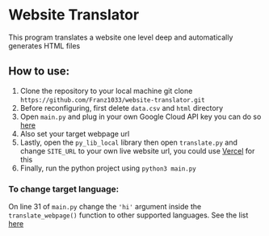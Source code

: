 # Website Translator
This program translates a website one level deep and automatically generates HTML files

## How to use:
1. Clone the repository to your local machine git clone `https://github.com/Franz1033/website-translator.git`
2. Before reconfiguring, first delete `data.csv` and `html` directory
3. Open `main.py` and plug in your own Google Cloud API key you can do so [here](https://cloud.google.com/translate)
4. Also set your target webpage url
5. Lastly, open the `py_lib_local` library then open `translate.py` and change `SITE_URL` to your own live website url, you could use [Vercel](https://vercel.com) for this
6. Finally, run the python project using `python3 main.py`

### To change target language:
On line 31 of `main.py` change the `'hi'` argument inside the `translate_webpage()` function to other supported languages. See the list [here](https://cloud.google.com/translate/docs/languages) 
